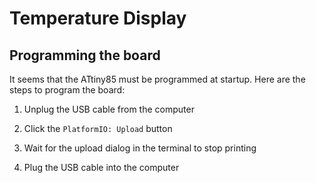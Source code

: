 # Temperature Display

## Programming the board

It seems that the ATtiny85 must be programmed at startup.
Here are the steps to program the board:

1. Unplug the USB cable from the computer

2. Click the `PlatformIO: Upload` button

3. Wait for the upload dialog in the terminal to stop printing

4. Plug the USB cable into the computer
